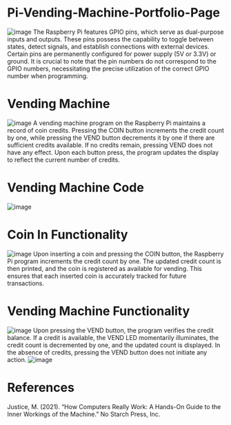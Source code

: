 # Pi-Vending-Machine-Portfolio-Page #
![image](https://github.com/user-attachments/assets/fa39a714-e1de-4630-8010-34cf6643c5bd)
The Raspberry Pi features GPIO pins, which serve as dual-purpose inputs and outputs. These pins possess the capability to toggle between states, detect signals, and establish connections with external devices. Certain pins are permanently configured for power supply (5V or 3.3V) or ground. It is crucial to note that the pin numbers do not correspond to the GPIO numbers, necessitating the precise utilization of the correct GPIO number when programming.
# Vending Machine #
![image](https://github.com/user-attachments/assets/f1edac7d-8c47-44ee-8e55-cf80a05bdf3e)
A vending machine program on the Raspberry Pi maintains a record of coin credits. Pressing the COIN button increments the credit count by one, while pressing the VEND button decrements it by one if there are sufficient credits available. If no credits remain, pressing VEND does not have any effect. Upon each button press, the program updates the display to reflect the current number of credits.
# Vending Machine Code #
![image](https://github.com/user-attachments/assets/f31a426e-5461-478d-9093-80eaf0618402)
# Coin In Functionality #
![image](https://github.com/user-attachments/assets/3f56c52a-444a-4c22-869c-caabe15d63c0)
Upon inserting a coin and pressing the COIN button, the Raspberry Pi program increments the credit count by one. The updated credit count is then printed, and the coin is registered as available for vending. This ensures that each inserted coin is accurately tracked for future transactions.
# Vending Machine Functionality #
![image](https://github.com/user-attachments/assets/79ae9798-5f83-4c9a-a7c7-7ad3dab59040)
Upon pressing the VEND button, the program verifies the credit balance. If a credit is available, the VEND LED momentarily illuminates, the credit count is decremented by one, and the updated count is displayed. In the absence of credits, pressing the VEND button does not initiate any action. 
![image](https://github.com/user-attachments/assets/9c6d0656-8383-4812-8451-bc08556ff4fd)
# References #
Justice, M. (2021). “How Computers Really Work: A Hands-On Guide to the Inner Workings of the Machine.” No Starch Press, Inc.
